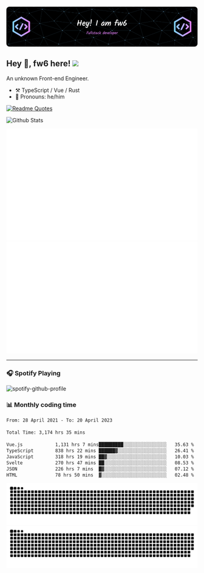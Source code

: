 ![Header](github-header-image.png)

## Hey 👋, fw6 here! <img src="https://github.githubassets.com/images/mona-whisper.gif" height="24" />


An unknown Front-end Engineer.

-   :hammer_and_pick: TypeScript / Vue / Rust
-   :man: Pronouns: he/him


[![Readme Quotes](https://quotes-github-readme.vercel.app/api?type=horizontal&theme=algolia)](https://github.com/piyushsuthar/github-readme-quotes)



![Github Stats](https://github-readme-stats.vercel.app/api?username=fw6&bg_color=30,e96443,904e95&title_color=fff&text_color=fff)

![](https://raw.githubusercontent.com/fw6/github-stats-transparent/output/generated/overview.svg)
![](https://raw.githubusercontent.com/fw6/github-stats-transparent/output/generated/languages.svg)


---

### 🎧 Spotify Playing

<!-- ![spotify-github-profile](/img/default.svg) -->

![spotify-github-profile](https://spotify-github-profile.vercel.app/api/view.svg?uid=r6wn4hdvypv0lkzyrj0e0pjct&cover_image=true&theme=default&show_offline=true&background_color=9a10ad&interchange=true&bar_color_cover=true)



### :bar_chart: Monthly coding time 

<!--START_SECTION:waka-->

```text
From: 28 April 2021 - To: 20 April 2023

Total Time: 3,174 hrs 35 mins

Vue.js            1,131 hrs 7 mins█████████░░░░░░░░░░░░░░░░   35.63 %
TypeScript        838 hrs 22 mins ██████▓░░░░░░░░░░░░░░░░░░   26.41 %
JavaScript        318 hrs 19 mins ██▓░░░░░░░░░░░░░░░░░░░░░░   10.03 %
Svelte            270 hrs 47 mins ██░░░░░░░░░░░░░░░░░░░░░░░   08.53 %
JSON              226 hrs 7 mins  █▓░░░░░░░░░░░░░░░░░░░░░░░   07.12 %
HTML              78 hrs 50 mins  ▓░░░░░░░░░░░░░░░░░░░░░░░░   02.48 %
```

<!--END_SECTION:waka-->




![github contribution grid snake animation](https://raw.githubusercontent.com/platane/platane/output/github-contribution-grid-snake-dark.svg#gh-dark-mode-only)![github contribution grid snake animation](https://raw.githubusercontent.com/platane/platane/output/github-contribution-grid-snake.svg#gh-light-mode-only)
